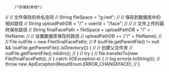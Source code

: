 
        /*存储到本地*/
//        // 文件保存的命名空间
//        String fileSpace = "g:/wd";
//        // 保存到数据库中的相对路径
//        String uploadPathDB = "/" + userId + "/face";
//
//        // 文件上传的最终保存路径
//        String finalFacePath = fileSpace + uploadPathDB + "/" + fileName;
//        // 设置数据库保存的路径
//        uploadPathDB += ("/" + fileName);
//
//        File outFile = new File(finalFacePath);
//        if (outFile.getParentFile() != null && !outFile.getParentFile().isDirectory()) {
//            // 创建父文件夹
//            outFile.getParentFile().mkdirs();
//        }
//        try {
//            file.transferTo(new File(finalFacePath));
//        } catch (IOException e) {
//            log.error(e.toString());
//            throw new ApiException(ResultEnum.ERROR_CHANGEFACE);
//        }